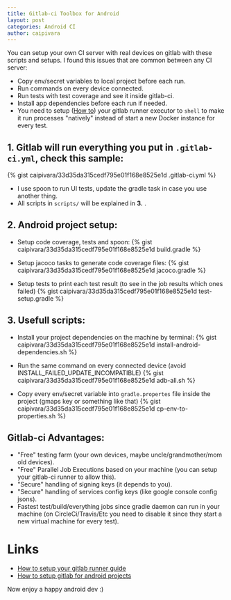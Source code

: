 ```yaml
---
title: Gitlab-ci Toolbox for Android
layout: post
categories: Android CI
author: caipivara
---
```


You can setup your own CI server with real devices on gitlab with these scripts and setups.
I found this issues that are common between any CI server:

- Copy env/secret variables to local project before each run.
- Run commands on every device connected.
- Run tests with test coverage and see it inside gitlab-ci.
- Install app dependencies before each run if needed.
- You need to setup ([How to][0]) your gitlab runner executor to `shell` to make it run processes "natively" instead of start a new Docker instance for every test.

## 1. Gitlab will run everything you put in `.gitlab-ci.yml`, check this sample:

{% gist caipivara/33d35da315cedf795e01f168e8525e1d .gitlab-ci.yml %}

- I use spoon to run UI tests, update the gradle task in case you use another thing.
- All scripts in `scripts/` will be explained in **3.** .

## 2. Android project setup:

- Setup code coverage, tests and spoon:
{% gist caipivara/33d35da315cedf795e01f168e8525e1d build.gradle %}

- Setup jacoco tasks to generate code coverage files:
{% gist caipivara/33d35da315cedf795e01f168e8525e1d jacoco.gradle %}

- Setup tests to print each test result (to see in the job results which ones failed)
{% gist caipivara/33d35da315cedf795e01f168e8525e1d test-setup.gradle %}

## 3. Usefull scripts:

- Install your project dependencies on the machine by terminal:
{% gist caipivara/33d35da315cedf795e01f168e8525e1d install-android-dependencies.sh %}

- Run the same command on every connected device (avoid INSTALL_FAILED_UPDATE_INCOMPATIBLE)
{% gist caipivara/33d35da315cedf795e01f168e8525e1d adb-all.sh %}

- Copy every env/secret variable into `gradle.propertes` file inside the project (gmaps key or something like that)
{% gist caipivara/33d35da315cedf795e01f168e8525e1d cp-env-to-properties.sh %}


## Gitlab-ci Advantages:
- "Free" testing farm (your own devices, maybe uncle/grandmother/mom old devices).
- "Free" Parallel Job Executions based on your machine (you can setup your gitlab-ci runner to allow this).
- "Secure" handling of signing keys (it depends to you).
- "Secure" handling of services config keys (like google console config jsons).
- Fastest test/build/everything jobs since gradle daemon can run in your machine (on CircleCi/Travis/Etc you need to disable it since they start a new virtual machine for every test).

# Links

- [How to setup your gitlab runner guide][0]
- [How to setup gitlab for android projects][1]

[0]: http://docs.gitlab.com/runner/register/
[1]: https://about.gitlab.com/2016/11/30/setting-up-gitlab-ci-for-android-projects/

Now enjoy a happy android dev :)